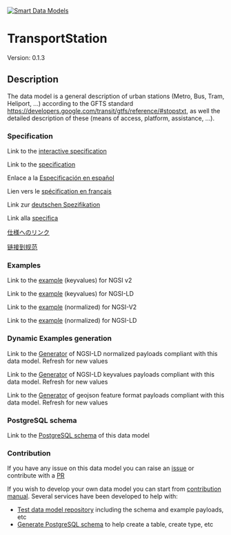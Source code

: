 [![Smart Data Models](https://smartdatamodels.org/wp-content/uploads/2022/01/SmartDataModels_logo.png "Logo")](https://smartdatamodels.org)
# TransportStation
Version: 0.1.3

## Description 

The data model is a general description of urban stations (Metro, Bus, Tram, Heliport, ...) according to the GFTS standard https://developers.google.com/transit/gtfs/reference/#stopstxt, as well the detailed description of these (means of access, platform, assistance, ...).
### Specification

Link to the [interactive specification](https://swagger.lab.fiware.org/?url=https://smart-data-models.github.io/dataModel.Transportation/TransportStation/swagger.yaml)

Link to the [specification](https://github.com/smart-data-models/dataModel.Transportation/blob/master/TransportStation/doc/spec.md)

Enlace a la [Especificación en español](https://github.com/smart-data-models/dataModel.Transportation/blob/master/TransportStation/doc/spec_ES.md)

Lien vers le [spécification en français](https://github.com/smart-data-models/dataModel.Transportation/blob/master/TransportStation/doc/spec_FR.md)

Link zur [deutschen Spezifikation](https://github.com/smart-data-models/dataModel.Transportation/blob/master/TransportStation/doc/spec_DE.md)

Link alla [specifica](https://github.com/smart-data-models/dataModel.Transportation/blob/master/TransportStation/doc/spec_IT.md)

[仕様へのリンク](https://github.com/smart-data-models/dataModel.Transportation/blob/master/TransportStation/doc/spec_JA.md)

[链接到规范](https://github.com/smart-data-models/dataModel.Transportation/blob/master/TransportStation/doc/spec_ZH.md)
### Examples

Link to the [example](https://smart-data-models.github.io/dataModel.Transportation/TransportStation/examples/example.json) (keyvalues) for NGSI v2

Link to the [example](https://smart-data-models.github.io/dataModel.Transportation/TransportStation/examples/example.jsonld) (keyvalues) for NGSI-LD

Link to the [example](https://smart-data-models.github.io/dataModel.Transportation/TransportStation/examples/example-normalized.json) (normalized) for NGSI-V2

Link to the [example](https://smart-data-models.github.io/dataModel.Transportation/TransportStation/examples/example-normalized.jsonld) (normalized) for NGSI-LD
### Dynamic Examples generation

Link to the [Generator](https://smartdatamodels.org/extra/ngsi-ld_generator.php?schemaUrl=https://raw.githubusercontent.com/smart-data-models/dataModel.Transportation/master/TransportStation/schema.json&email=info@smartdatamodels.org) of NGSI-LD normalized payloads compliant with this data model. Refresh for new values

Link to the [Generator](https://smartdatamodels.org/extra/ngsi-ld_generator_keyvalues.php?schemaUrl=https://raw.githubusercontent.com/smart-data-models/dataModel.Transportation/master/TransportStation/schema.json&email=info@smartdatamodels.org) of NGSI-LD keyvalues payloads compliant with this data model. Refresh for new values

Link to the [Generator](https://smartdatamodels.org/extra/geojson_features_generator.php?schemaUrl=https://raw.githubusercontent.com/smart-data-models/dataModel.Transportation/master/TransportStation/schema.json&email=info@smartdatamodels.org) of geojson feature format payloads compliant with this data model. Refresh for new values
### PostgreSQL schema

Link to the [PostgreSQL schema](https://github.com/smart-data-models/dataModel.Transportation/blob/master/TransportStation/schema.sql) of this data model
### Contribution

 If you have any issue on this data model you can raise an [issue](https://github.com/smart-data-models/dataModel.Transportation/issues)  or contribute with a [PR](https://github.com/smart-data-models/dataModel.Transportation/pulls)

 If you wish to develop your own data model you can start from [contribution manual](https://bit.ly/contribution_manual). Several services have been developed to help with: 
 - [Test data model repository](https://smartdatamodels.org/index.php/data-models-contribution-api/) including the schema and example payloads, etc
 - [Generate PostgreSQL schema](https://smartdatamodels.org/index.php/sql-service/) to help create a table, create type, etc